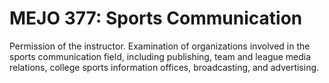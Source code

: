 # MEJO 377: Sports Communication

Permission of the instructor. Examination of organizations involved in the sports communication field, including publishing, team and league media relations, college sports information offices, broadcasting, and advertising.